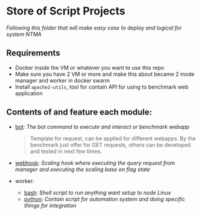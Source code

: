 # Store of Script Projects

*Following this folder that will make easy case to deploy and logical for system NTMA*

## Requirements
- Docker inside the VM or whatever you want to use this repo
- Make sure you have 2 VM or more and make this about became 2 mode manager and worker in docker swarm
- Install `apache2-utils`, tool for contain API for using to benchmark web application

## Contents of and feature each module:
- [bot](./bot/README.md): *The bot command to execute and interact or benchmark webapp*
  
    >  Template for request, can be applied for different webapps. By the benchmark just offer for GET requests, others can be developed and tested in next few times.

- [webhook](./webhook/README.md): *Scaling hook where executing the query request from manager and executing the scaling base on flag state*
- worker:
    - [bash](./worker/bash/README.md): *Shell script to run anything want setup to node Linux*
    - [python](./worker/python/README.md): *Contain script for automation system and doing specific things for integration*